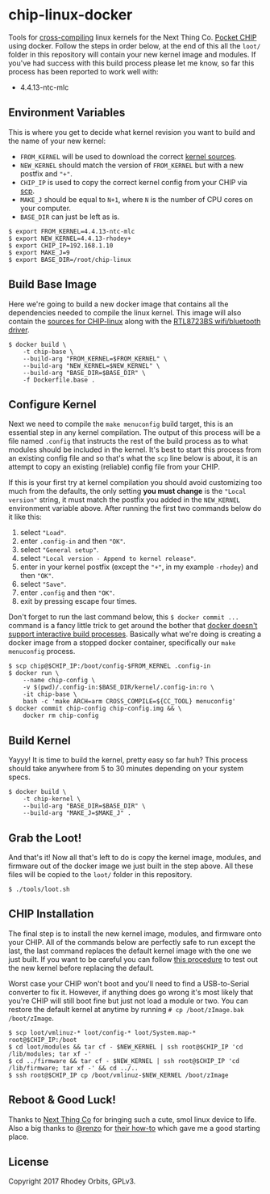 # chip-linux-docker
Tools for [cross-compiling](https://en.wikipedia.org/wiki/Cross_compiler) linux kernels for the
Next Thing Co. [Pocket CHIP](https://getchip.com/pages/pocketchip) using docker. Follow the steps
in order below, at the end of this all the `loot/` folder in this repository will contain your new
kernel image and modules. If you've had success with this build process please let me know, so far
this process has been reported to work well with:
  + 4.4.13-ntc-mlc

## Environment Variables
This is where you get to decide what kernel revision you want to build and the name of your new
kernel:
  + `FROM_KERNEL` will be used to download the correct [kernel sources](https://github.com/NextThingCo/CHIP-linux).
  + `NEW_KERNEL` should match the version of `FROM_KERNEL` but with a new postfix and `"+"`.
  + `CHIP_IP` is used to copy the correct kernel config from your CHIP via [scp](https://en.wikipedia.org/wiki/Secure_copy).
  + `MAKE_J` should be equal to `N+1`, where `N` is the number of CPU cores on your computer.
  + `BASE_DIR` can just be left as is.

```
$ export FROM_KERNEL=4.4.13-ntc-mlc
$ export NEW_KERNEL=4.4.13-rhodey+
$ export CHIP_IP=192.168.1.10
$ export MAKE_J=9
$ export BASE_DIR=/root/chip-linux
```

## Build Base Image
Here we're going to build a new docker image that contains all the dependencies needed to compile
the linux kernel. This image will also contain the [sources for CHIP-linux](https://github.com/NextThingCo/CHIP-linux)
along with the [RTL8723BS wifi/bluetooth driver](https://github.com/NextThingCo/RTL8723BS).
```
$ docker build \
    -t chip-base \
    --build-arg "FROM_KERNEL=$FROM_KERNEL" \
    --build-arg "NEW_KERNEL=$NEW_KERNEL" \
    --build-arg "BASE_DIR=$BASE_DIR" \
    -f Dockerfile.base .
```

## Configure Kernel
Next we need to compile the `make menuconfig` build target, this is an essential step in any kernel
compilation. The output of this process will be a file named `.config` that instructs the rest of
the build process as to what modules should be included in the kernel. It's best to start this
process from an existing config file and so that's what the `scp` line below is about, it is an
attempt to copy an existing (reliable) config file from your CHIP.

If this is your first try at kernel compilation you should avoid customizing too much from the
defaults, the only setting **you must change** is the `"Local version"` string, it must match the
postfix you added in the `NEW_KERNEL` environment variable above. After running the first two
commands below do it like this:
  1. select `"Load"`.
  2. enter `.config-in` and then `"OK"`.
  3. select `"General setup"`.
  4. select `"Local version - Append to kernel release"`.
  5. enter in your kernel postfix (except the `"+"`, in my example `-rhodey`) and then `"OK"`.
  6. select `"Save"`.
  7. enter `.config` and then `"OK"`.
  8. exit by pressing escape four times.

Don't forget to run the last command below, this `$ docker commit ...` command is a fancy little
trick to get around the bother that [docker doesn't support interactive build processes](https://github.com/moby/moby/issues/1669).
Basically what we're doing is creating a docker image from a stopped docker container, specifically
our `make menuconfig` process.
```
$ scp chip@$CHIP_IP:/boot/config-$FROM_KERNEL .config-in
$ docker run \
    --name chip-config \
    -v $(pwd)/.config-in:$BASE_DIR/kernel/.config-in:ro \
    -it chip-base \
    bash -c 'make ARCH=arm CROSS_COMPILE=${CC_TOOL} menuconfig'
$ docker commit chip-config chip-config.img && \
    docker rm chip-config
```

## Build Kernel
Yayyy! It is time to build the kernel, pretty easy so far huh? This process should take anywhere from
5 to 30 minutes depending on your system specs.
```
$ docker build \
    -t chip-kernel \
    --build-arg "BASE_DIR=$BASE_DIR" \
    --build-arg "MAKE_J=$MAKE_J" .
```

## Grab the Loot!
And that's it! Now all that's left to do is copy the kernel image, modules, and firmware out of the
docker image we just built in the step above. All these files will be copied to the `loot/` folder
in this repository.
```
$ ./tools/loot.sh
```

## CHIP Installation
The final step is to install the new kernel image, modules, and firmware onto your CHIP. All of the
commands below are perfectly safe to run except the last, the last command replaces the default
kernel image with the one we just built. If you want to be careful you can follow
[this procedure](http://www.raspibo.org/wiki/index.php/Chip9%24_U-Boot:_how_to_test_a_new_kernel_%28in_a_safe_way%29)
to test out the new kernel before replacing the default.

Worst case your CHIP won't boot and you'll need to find a USB-to-Serial converter to fix it.
However, if anything does go wrong it's most likely that you're CHIP will still boot fine but just
not load a module or two. You can restore the default kernel at anytime by running
`# cp /boot/zImage.bak /boot/zImage`.
```
$ scp loot/vmlinuz-* loot/config-* loot/System.map-* root@$CHIP_IP:/boot
$ cd loot/modules && tar cf - $NEW_KERNEL | ssh root@$CHIP_IP 'cd /lib/modules; tar xf -'
$ cd ../firmware && tar cf - $NEW_KERNEL | ssh root@$CHIP_IP 'cd /lib/firmware; tar xf -' && cd ../..
$ ssh root@$CHIP_IP cp /boot/vmlinuz-$NEW_KERNEL /boot/zImage
```

## Reboot & Good Luck!
Thanks to [Next Thing Co](https://nextthing.co/) for bringing such a cute, smol linux device to
life. Also a big thanks to [@renzo](https://bbs.nextthing.co/u/renzo/summary) for [their how-to](http://www.raspibo.org/wiki/index.php/Compile_the_Linux_kernel_for_Chip:_my_personal_HOWTO)
which gave me a good starting place.

## License
Copyright 2017 Rhodey Orbits, GPLv3.
